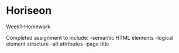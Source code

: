 # Horiseon
Week1-Homework

Completed assignment to include:
-semantic HTML elements
-logical element structure
-alt attributes
-page title
